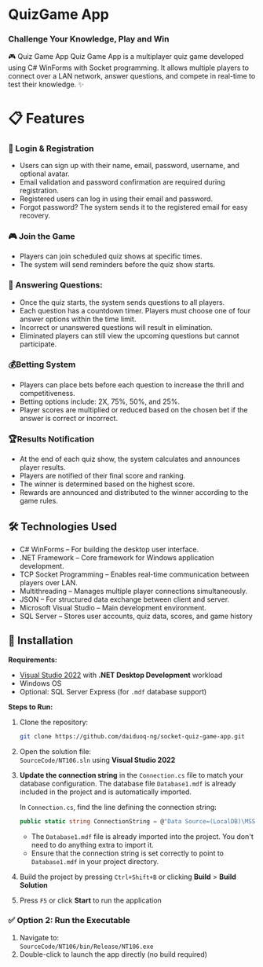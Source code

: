 # QuizGame App
### Challenge Your Knowledge, Play and Win

🎮 Quiz Game App
Quiz Game App is a multiplayer quiz game developed using C# WinForms with Socket programming. It allows multiple players to connect over a LAN network, answer questions, and compete in real-time to test their knowledge. ✨

#  📋 Features

### 🔐 Login & Registration
- Users can sign up with their name, email, password, username, and optional avatar.
- Email validation and password confirmation are required during registration.
- Registered users can log in using their email and password.
- Forgot password? The system sends it to the registered email for easy recovery.


### 🎮 Join the Game
- Players can join scheduled quiz shows at specific times.
- The system will send reminders before the quiz show starts.

### 🧠 Answering Questions:
- Once the quiz starts, the system sends questions to all players.
- Each question has a countdown timer. Players must choose one of four answer options within the time limit.
- Incorrect or unanswered questions will result in elimination.
- Eliminated players can still view the upcoming questions but cannot participate.

### 💰Betting System
- Players can place bets before each question to increase the thrill and competitiveness.
- Betting options include: 2X, 75%, 50%, and 25%.
- Player scores are multiplied or reduced based on the chosen bet if the answer is correct or incorrect.

### 🏆Results Notification
- At the end of each quiz show, the system calculates and announces player results.
- Players are notified of their final score and ranking.
- The winner is determined based on the highest score.
- Rewards are announced and distributed to the winner according to the game rules.


## 🛠️ Technologies Used
- C# WinForms – For building the desktop user interface.
- .NET Framework – Core framework for Windows application development.
- TCP Socket Programming – Enables real-time communication between players over LAN.
- Multithreading – Manages multiple player connections simultaneously.
- JSON – For structured data exchange between client and server.
- Microsoft Visual Studio – Main development environment.
- SQL Server – Stores user accounts, quiz data, scores, and game history



## 🚀 Installation

**Requirements:**

- [Visual Studio 2022](https://visualstudio.microsoft.com/vs/) with **.NET Desktop Development** workload  
- Windows OS  
- Optional: SQL Server Express (for `.mdf` database support)

**Steps to Run:**

1. Clone the repository:

    ```bash
    git clone https://github.com/daiduoq-ng/socket-quiz-game-app.git
    ```

2. Open the solution file:  
   `SourceCode/NT106.sln` using **Visual Studio 2022**

3. **Update the connection string** in the `Connection.cs` file to match your database configuration. The database file `Database1.mdf` is already included in the project and is automatically imported.

    In `Connection.cs`, find the line defining the connection string:

    ```csharp
    public static string ConnectionString = @"Data Source=(LocalDB)\MSSQLLocalDB;AttachDbFilename=|DataDirectory|\Database1.mdf;Integrated Security=True";
    ```

    - The `Database1.mdf` file is already imported into the project. You don't need to do anything extra to import it.
    - Ensure that the connection string is set correctly to point to `Database1.mdf` in your project directory.

4. Build the project by pressing `Ctrl+Shift+B` or clicking **Build** > **Build Solution**

5. Press `F5` or click **Start** to run the application

### ✅ Option 2: Run the Executable

1. Navigate to:  
   `SourceCode/NT106/bin/Release/NT106.exe`  
2. Double-click to launch the app directly (no build required)
